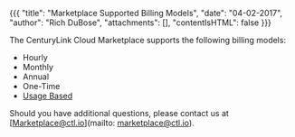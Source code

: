 {{{
 "title": "Marketplace Supported Billing Models",
 "date": "04-02-2017",
 "author": "Rich DuBose",
 "attachments": [],
 "contentIsHTML": false
 }}}
 
 The CenturyLink Cloud Marketplace supports the following billing models:
 
 * Hourly
 * Monthly
 * Annual
 * One-Time
 * [Usage Based](usage-based-billing.md)
 
 Should you have additional questions, please contact us at [Marketplace@ctl.io](mailto: marketplace@ctl.io).
